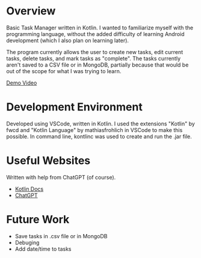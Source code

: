 # Overview

Basic Task Manager written in Kotlin. I wanted to familiarize myself with the programming language, without the added difficulty of learning Android development (which I also plan on learning later).

The program currently allows the user to create new tasks, edit current tasks, delete tasks, and mark tasks as "complete". The tasks currently aren't saved to a CSV file or in MongoDB, partially because that would be out of the scope for what I was trying to learn.

[Demo Video](https://youtu.be/8C7tciP_N28)

# Development Environment

Developed using VSCode, written in Kotlin. I used the extensions "Kotlin" by fwcd and "Kotlin Language" by mathiasfrohlich in VSCode to make this possible. In command line, kontlinc was used to create and run the .jar file.

# Useful Websites

Written with help from ChatGPT (of course).

- [Kotlin Docs](https://kotlinlang.org/)
- [ChatGPT](https://chat.openai.com)

# Future Work

- Save tasks in .csv file or in MongoDB
- Debuging
- Add date/time to tasks
